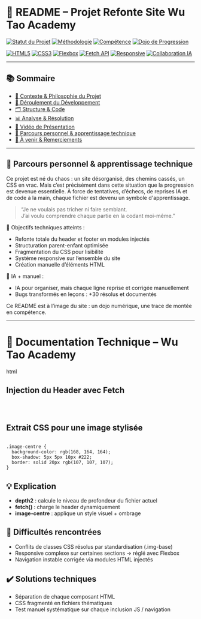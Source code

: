# 🧧 README – Projet Refonte Site Wu Tao Academy

[![Statut du Projet](https://img.shields.io/badge/Statut-En%20Cours%20(Phénix)-orange)]()
[![Méthodologie](https://img.shields.io/badge/Méthodologie-Agile%20&%20Résiliente-blue)]()
[![Compétence](https://img.shields.io/badge/Compétence-Résolution%20de%20Problèmes-red)]()
[![Dojo de Progression](https://img.shields.io/badge/Dojo-Progression%20Continue-black)]()

[![HTML5](https://img.shields.io/badge/HTML5-E34F26?style=for-the-badge&logo=html5&logoColor=white)]()
[![CSS3](https://img.shields.io/badge/CSS3-1572B6?style=for-the-badge&logo=css3&logoColor=white)]()
[![Flexbox](https://img.shields.io/badge/Layout-Flexbox-green)]()
[![Fetch API](https://img.shields.io/badge/Fetch%20API-JavaScript-yellow)]()
[![Responsive](https://img.shields.io/badge/Layout-Responsive-green)]()
[![Collaboration IA](https://img.shields.io/badge/Collaboration-IA%20&%20Manuelle-lightgrey)]()

---

## 📚 Sommaire

- [📌 Contexte & Philosophie du Projet](#-contexte--philosophie-du-projet)
- [🔁 Déroulement du Développement](#-déroulement-du-développement)
- [🗂️ Structure & Code](#️-structure--code)
- [📊 Analyse & Résolution](#-analyse--résolution)
- [🎥 Vidéo de Présentation](#-vidéo-de-présentation)
- [📘 Parcours personnel & apprentissage technique](#-parcours-personnel--apprentissage-technique)
- [🔮 À venir & Remerciements](#-à-venir--remerciements)

---

## 📘 Parcours personnel & apprentissage technique

Ce projet est né du chaos : un site désorganisé, des chemins cassés, un CSS en vrac. Mais c’est précisément dans cette situation que la progression est devenue essentielle. À force de tentatives, d’échecs, de reprises IA et de code à la main, chaque fichier est devenu un symbole d'apprentissage.

> “Je ne voulais pas tricher ni faire semblant.  
> J’ai voulu comprendre chaque partie en la codant moi-même.”

🎯 Objectifs techniques atteints :
- Refonte totale du header et footer en modules injectés
- Structuration parent-enfant optimisée
- Fragmentation du CSS pour lisibilité
- Système responsive sur l’ensemble du site
- Création manuelle d’éléments HTML

🧠 IA + manuel :
- IA pour organiser, mais chaque ligne reprise et corrigée manuellement
- Bugs transformés en leçons : +30 résolus et documentés

Ce README est à l’image du site : un dojo numérique, une trace de montée en compétence.

---

# 📄 Documentation Technique – Wu Tao Academy

 html
<h2>Injection du Header avec Fetch</h2>
<pre><code>
<script>
  const depth2 = location.pathname.split('/').length - 2;
  const path2 = '../'.repeat(depth2) + 'header.html';
  fetch(path2)
    .then(response => response.text())
    .then(data => {
      document.getElementById('header-container').innerHTML = data;
    })
    .catch(error => console.error('Erreur chargement header:', error));
</script>
</code></pre>

<h2>Extrait CSS pour une image stylisée</h2>
<pre><code>
.image-centre {
  background-color: rgb(168, 164, 164);
  box-shadow: 5px 5px 10px #222;
  border: solid 20px rgb(107, 107, 107);
}
</code></pre>

<h2>💡 Explication</h2>
<ul>
  <li><strong>depth2</strong> : calcule le niveau de profondeur du fichier actuel</li>
  <li><strong>fetch()</strong> : charge le header dynamiquement</li>
  <li><strong>image-centre</strong> : applique un style visuel + ombrage</li>
</ul>

<h2>📌 Difficultés rencontrées</h2>
<ul>
  <li>Conflits de classes CSS résolus par standardisation (.img-base)</li>
  <li>Responsive complexe sur certaines sections → réglé avec Flexbox</li>
  <li>Navigation instable corrigée via modules HTML injectés</li>
</ul>

<h2>✔️ Solutions techniques</h2>
<ul>
  <li>Séparation de chaque composant HTML</li>
  <li>CSS fragmenté en fichiers thématiques</li>
  <li>Test manuel systématique sur chaque inclusion JS / navigation</li>
</ul>
